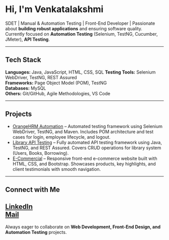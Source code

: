 # Hi, I'm Venkatalakshmi

SDET | Manual & Automation Testing | Front-End Developer | Passionate about **building robust applications** and ensuring software quality.  
Currently focused on **Automation Testing** (Selenium, TestNG, Cucumber, JMeter), **API Testing**.

---

## Tech Stack

**Languages:** Java, JavaScript, HTML, CSS, SQL
**Testing Tools:** Selenium WebDriver, TestNG, REST Assured  
**Frameworks:** Page Object Model (POM), TestNG  
**Databases:** MySQL  
**Others:** Git/GitHub, Agile Methodologies, VS Code

---

## Projects

- [OrangeHRM Automation](https://github.com/Lakshmip2011/orangehrm-automation) – Automated testing framework using Selenium WebDriver, TestNG, and Maven. Includes POM architecture and test cases for login, employee lifecycle, and logout.  
- [Library API Testing](https://github.com/Lakshmip2011/LibraryAPITesting) – Fully automated API testing framework using Java, TestNG, and REST Assured. Covers CRUD operations for library system (Users, Books, Borrowing).  
- [E-Commercial](https://github.com/Lakshmip2011/E-Commercial) – Responsive front-end e-commerce website built with HTML, CSS, and Bootstrap. Showcases products, key highlights, and client testimonials with smooth navigation.  
---

## Connect with Me

[LinkedIn](https://www.linkedin.com/in/vlakshmip)  
[Mail](vlakshmipandiri2105@gmail.com)
---

Always eager to collaborate on **Web Development, Front-End Design, and Automation Testing** projects.
